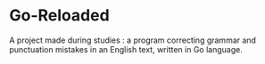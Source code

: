 # Go-Reloaded
A project made during studies : a program correcting grammar and punctuation mistakes in an English text, written in Go language.
